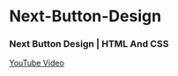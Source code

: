 # Next-Button-Design

### Next Button Design | HTML And CSS
[YouTube Video](https://youtu.be/HdofyJrFGFY)
